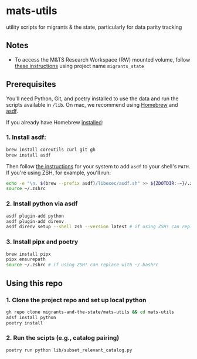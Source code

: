 # mats-utils

utility scripts for migrants & the state, particularly for data parity tracking

## Notes

- To access the M&TS Research Workspace (RW) mounted volume, follow [these instructions](https://nyu.service-now.com/sp?id=kb_article&sysparm_article=KB0016464&sys_kb_id=9fca03f4db3a8b802db91aac0b96194b) using project name `migrants_state`


## Prerequisites

You'll need Python, Git, and poetry installed to use the data and run the scripts available in `/lib`. On mac, we recommend using [Homebrew](https://brew.sh/) and [asdf](https://asdf-vm.com/). 

If you already have Homebrew [installed](https://docs.brew.sh/Installation):

### 1. Install asdf:

```sh
brew install coreutils curl git gh
brew install asdf
```

Then follow [the instructions](https://asdf-vm.com/guide/getting-started.html#_3-install-asdf) for your system to add `asdf` to your shell's `PATH`. If you're using ZSH, for example, you'll run:

```sh
echo -e "\n. $(brew --prefix asdf)/libexec/asdf.sh" >> ${ZDOTDIR:-~}/.zshrc
source ~/.zshrc
```

### 2. Install python via asdf
```sh
asdf plugin-add python
asdf plugin-add direnv
asdf direnv setup --shell zsh --version latest # if using ZSH! can replace with bash
```

### 3. Install pipx and poetry
```sh
brew install pipx
pipx ensurepath 
source ~/.zshrc # if using ZSH! can replace with ~/.bashrc
```

## Using this repo

### 1. Clone the project repo and set up local python

``` sh
gh repo clone migrants-and-the-state/mats-utils && cd mats-utils
adsf install python
poetry install
```
### 2. Run the scipts (e.g., catalog pairing)

``` sh
poetry run python lib/subset_relevant_catalog.py
```

